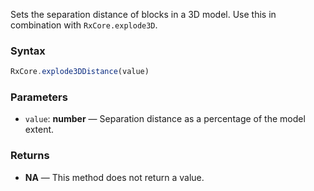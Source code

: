 Sets the separation distance of blocks in a 3D model. Use this in combination with `RxCore.explode3D`.

### Syntax

```typescript
RxCore.explode3DDistance(value)
```

### Parameters

- `value`: **number** — Separation distance as a percentage of the model extent.

### Returns

- **NA** — This method does not return a value.